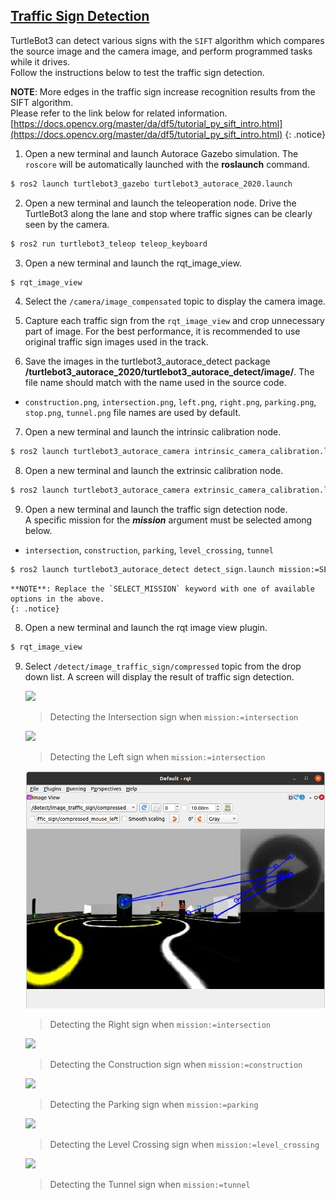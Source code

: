 ## [Traffic Sign Detection](#traffic-sign-detection)

TurtleBot3 can detect various signs with the `SIFT` algorithm which compares the source image and the camera image, and perform programmed tasks while it drives.  
Follow the instructions below to test the traffic sign detection.

**NOTE**: More edges in the traffic sign increase recognition results from the SIFT algorithm.  
Please refer to the link below for related information.  
[https://docs.opencv.org/master/da/df5/tutorial_py_sift_intro.html](https://docs.opencv.org/master/da/df5/tutorial_py_sift_intro.html)
{: .notice}

1. Open a new terminal and launch Autorace Gazebo simulation. The `roscore` will be automatically launched with the **roslaunch** command.
```bash
$ ros2 launch turtlebot3_gazebo turtlebot3_autorace_2020.launch
```

2. Open a new terminal and launch the teleoperation node. Drive the TurtleBot3 along the lane and stop where traffic signes can be clearly seen by the camera.
```bash
$ ros2 run turtlebot3_teleop teleop_keyboard
```

3. Open a new terminal and launch the rqt_image_view.
```bash
$ rqt_image_view
```

4. Select the `/camera/image_compensated` topic to display the camera image.

5. Capture each traffic sign from the `rqt_image_view` and crop unnecessary part of image. For the best performance, it is recommended to use original traffic sign images used in the track.

6. Save the images in the turtlebot3_autorace_detect package **/turtlebot3_autorace_2020/turtlebot3_autorace_detect/image/**. The file name should match with the name used in the source code.
- `construction.png`, `intersection.png`, `left.png`, `right.png`, `parking.png`, `stop.png`, `tunnel.png` file names are used by default.

7. Open a new terminal and launch the intrinsic calibration node.
```bash
$ ros2 launch turtlebot3_autorace_camera intrinsic_camera_calibration.launch
```

8. Open a new terminal and launch the extrinsic calibration node.
```bash
$ ros2 launch turtlebot3_autorace_camera extrinsic_camera_calibration.launch
```

9. Open a new terminal and launch the traffic sign detection node.  
A specific mission for the ***mission*** argument must be selected among below.
- `intersection`, `construction`, `parking`, `level_crossing`, `tunnel`
```bash
$ ros2 launch turtlebot3_autorace_detect detect_sign.launch mission:=SELECT_MISSION
```

    **NOTE**: Replace the `SELECT_MISSION` keyword with one of available options in the above.
    {: .notice}

8. Open a new terminal and launch the rqt image view plugin.
```bash
$ rqt_image_view
```

9. Select `/detect/image_traffic_sign/compressed` topic from the drop down list. A screen will display the result of traffic sign detection.
   
    ![](/assets/images/platform/turtlebot3/autonomous_driving/noetic_detect_intersection.png)

    > Detecting the Intersection sign when `mission:=intersection`

    ![](/assets/images/platform/turtlebot3/autonomous_driving/noetic_detect_left.png)

    > Detecting the Left sign when `mission:=intersection`

    ![](/assets/images/platform/turtlebot3/autonomous_driving/noetic_detect_right.png)

    > Detecting the Right sign when `mission:=intersection`

    ![](/assets/images/platform/turtlebot3/autonomous_driving/noetic_detect_construction.png)

    > Detecting the Construction sign when `mission:=construction`

    ![](/assets/images/platform/turtlebot3/autonomous_driving/noetic_detect_parking.png)

    > Detecting the Parking sign when `mission:=parking`

    ![](/assets/images/platform/turtlebot3/autonomous_driving/noetic_detect_level_crossing.png)

    > Detecting the Level Crossing sign when `mission:=level_crossing`

    ![](/assets/images/platform/turtlebot3/autonomous_driving/noetic_detect_tunnel.png)

    > Detecting the Tunnel sign when `mission:=tunnel`
